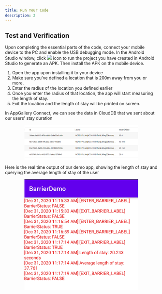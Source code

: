 ```yaml
---
title: Run Your Code
description: 2
---
```


<h2><strong>Test and Verification</strong></h2>
<p>Upon completing the essential parts of the code, connect your mobile device to the PC and enable the USB debugging mode. In the Android Studio window, click   <img style="width: 19.00px" src="https://raw.githubusercontent.com/bekiryavuzkoc/testRepo/gh-pages/assets/run_image.png" onclick="imageclick(src)">    icon to run the project you have created in Android Studio to generate an APK. Then install the APK on the mobile device.</p>

<ol type="1">
	<li>Open the app upon installing it to your device</li>
	<li>Make sure you've defined a location that is 200m away from you or more.</li>
	<li> Enter the radius of the location you defined earlier </li>
  <li>Once you enter the radius of that location, the app will start measuring the length of stay.</li>
  <li>Exit the location and the length of stay will be printed on screen.</li>
</ol>

<p>In AppGallery Connect, we can see the data in CloudDB that we sent about our users' stay duration</p>

<center><img style="width: 376.00px" src="https://raw.githubusercontent.com/tolunayozturk/testRepo/gh-pages/assets/13.png" onclick="imageclick(src)"></center>

<p>Here is the real time output of our demo app, showing the length of stay and querying the average length of stay of the user</p>

<center><img style="width: 376.00px" src="https://raw.githubusercontent.com/tolunayozturk/testRepo/gh-pages/assets/12.png" onclick="imageclick(src)"></center>
